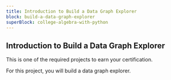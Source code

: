 ```yaml
---
title: Introduction to Build a Data Graph Explorer
block: build-a-data-graph-explorer
superBlock: college-algebra-with-python
---
```


## Introduction to Build a Data Graph Explorer

This is one of the required projects to earn your certification.

For this project, you will build a data graph explorer.
